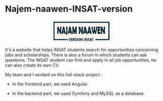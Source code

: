 # Najem-naawen-INSAT-version  

<div style="text-align:center"><img src = "images/logo.jpg" width=40%></div>


It's a website that helps INSAT students search for opportunities concerning jobs and scholarships. There is also a forum in which students can ask questions. 
The INSAT student can find and apply in all job opportunities, he can also create its own CV. 

My team and I worked on this full-stack project : 

* In the frontend part, we used Angular.

* In the backend part, we used Symfony and MySQL as a database. 


